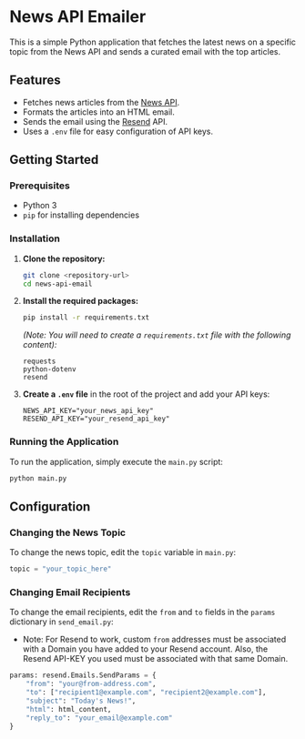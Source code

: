 # News API Emailer

This is a simple Python application that fetches the latest news on a specific topic from the News API and sends a curated email with the top articles.

## Features

*   Fetches news articles from the [News API](https://newsapi.org/).
*   Formats the articles into an HTML email.
*   Sends the email using the [Resend](https://resend.com/) API.
*   Uses a `.env` file for easy configuration of API keys.

## Getting Started

### Prerequisites

*   Python 3
*   `pip` for installing dependencies

### Installation

1.  **Clone the repository:**
    ```bash
    git clone <repository-url>
    cd news-api-email
    ```

2.  **Install the required packages:**
    ```bash
    pip install -r requirements.txt
    ```
    *(Note: You will need to create a `requirements.txt` file with the following content):*
    ```
    requests
    python-dotenv
    resend
    ```

3.  **Create a `.env` file** in the root of the project and add your API keys:
    ```
    NEWS_API_KEY="your_news_api_key"
    RESEND_API_KEY="your_resend_api_key"
    ```

### Running the Application

To run the application, simply execute the `main.py` script:

```bash
python main.py
```

## Configuration

### Changing the News Topic

To change the news topic, edit the `topic` variable in `main.py`:

```python
topic = "your_topic_here"
```

### Changing Email Recipients

To change the email recipients, edit the `from` and `to` fields in the `params` dictionary in `send_email.py`:
* Note: For Resend to work, custom `from` addresses must be associated with a Domain you have added to your Resend account. Also, the Resend API-KEY you used must be associated with that same Domain.

```python
params: resend.Emails.SendParams = {
    "from": "your@from-address.com",
    "to": ["recipient1@example.com", "recipient2@example.com"],
    "subject": "Today's News!",
    "html": html_content,
    "reply_to": "your_email@example.com"
}
```
